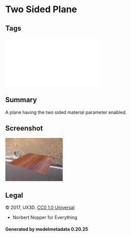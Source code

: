 # Two Sided Plane

## Tags

![core](../../Models-core.md)

## Summary

A plane having the two sided material parameter enabled.

## Screenshot

![screenshot](screenshot/screenshot.jpg)

## Legal

&copy; 2017, UX3D. [CC0 1.0 Universal](https://creativecommons.org/publicdomain/zero/1.0/legalcode)

 - Norbert Nopper for Everything

#### Generated by modelmetadata 0.20.25
